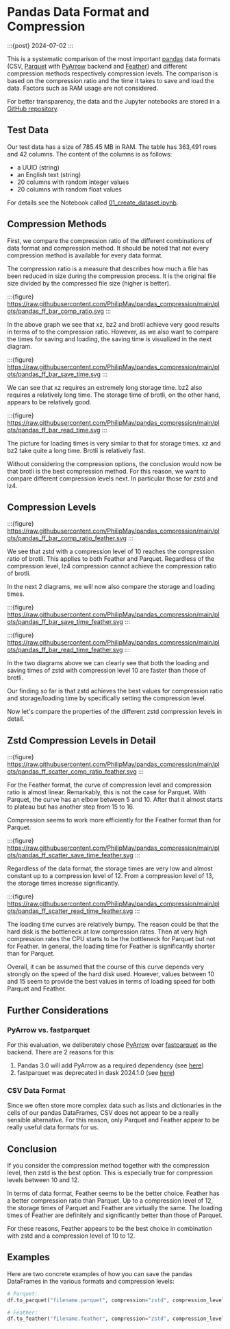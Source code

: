 # Pandas Data Format and Compression

:::{post} 2024-07-02
:::

This is a systematic comparison of the most important [pandas](https://pandas.pydata.org/docs/)
data formats (CSV,
[Parquet](https://parquet.apache.org/docs/) with [PyArrow](https://arrow.apache.org/docs/python/) backend and
[Feather](https://arrow.apache.org/docs/python/feather.html)) and
different compression methods respectively compression levels.
The comparison is based on the compression ratio and the time it takes to save and load the data.
Factors such as RAM usage are not considered.

For better transparency, the data and the Jupyter notebooks are stored in a
[GitHub repository](https://github.com/PhilipMay/pandas_compression).

## Test Data

Our test data has a size of 785.45 MB in RAM.
The table has 363,491 rows and 42 columns.
The content of the columns is as follows:

- a UUID (string)
- an English text (string)
- 20 columns with random integer values
- 20 columns with random float values

For details see the Notebook called [01_create_dataset.ipynb](https://github.com/PhilipMay/pandas_compression/blob/main/01_create_dataset.ipynb).

## Compression Methods

First, we compare the compression ratio of the different combinations of data format and compression method.
It should be noted that not every compression method is available for every data format.

The compression ratio is a measure that describes how much a file has been reduced in size during the compression process. It is the original file size divided by the compressed file size (higher is better).

:::{figure} https://raw.githubusercontent.com/PhilipMay/pandas_compression/main/plots/pandas_ff_bar_comp_ratio.svg
:::

In the above graph we see that xz, bz2 and brotli achieve very good results in terms of to the compression ratio.
However, as we also want to compare the times for saving and loading,
the saving time is visualized in the next diagram.

:::{figure} https://raw.githubusercontent.com/PhilipMay/pandas_compression/main/plots/pandas_ff_bar_save_time.svg
:::

We can see that xz requires an extremely long storage time. bz2 also requires a relatively long time. The storage time of brotli, on the other hand, appears to be relatively good.

:::{figure} https://raw.githubusercontent.com/PhilipMay/pandas_compression/main/plots/pandas_ff_bar_read_time.svg
:::

The picture for loading times is very similar to that for storage times. xz and bz2 take quite a long time. Brotli is relatively fast.

Without considering the compression options, the conclusion would now be that brotli is the best compression method.
For this reason, we want to compare different compression levels next. In particular those for zstd and lz4.

## Compression Levels

:::{figure} https://raw.githubusercontent.com/PhilipMay/pandas_compression/main/plots/pandas_ff_bar_comp_ratio_feather.svg
:::

We see that zstd with a compression level of 10 reaches the compression ratio of brotli.
This applies to both Feather and Parquet.
Regardless of the compression level, lz4 compression cannot achieve the compression ratio of brotli.

In the next 2 diagrams, we will now also compare the storage and loading times.

:::{figure} https://raw.githubusercontent.com/PhilipMay/pandas_compression/main/plots/pandas_ff_bar_save_time_feather.svg
:::

:::{figure} https://raw.githubusercontent.com/PhilipMay/pandas_compression/main/plots/pandas_ff_bar_read_time_feather.svg
:::

In the two diagrams above we can clearly see that both the loading and
saving times of zstd with compression level 10 are faster than those of brotli.

Our finding so far is that zstd achieves the best values for compression ratio and
storage/loading time by specifically setting the compression level.

Now let's compare the properties of the different zstd compression levels in detail.

## Zstd Compression Levels in Detail

:::{figure} https://raw.githubusercontent.com/PhilipMay/pandas_compression/main/plots/pandas_ff_scatter_comp_ratio_feather.svg
:::

For the Feather format, the curve of compression level and compression ratio is almost linear.
Remarkably, this is not the case for Parquet.
With Parquet, the curve has an elbow between 5 and 10.
After that it almost starts to plateau but has another step from 15 to 16.

Compression seems to work more efficiently for the Feather format than for Parquet.

:::{figure} https://raw.githubusercontent.com/PhilipMay/pandas_compression/main/plots/pandas_ff_scatter_save_time_feather.svg
:::

Regardless of the data format, the storage times are very low and
almost constant up to a compression level of 12.
From a compression level of 13, the storage times increase significantly.

:::{figure} https://raw.githubusercontent.com/PhilipMay/pandas_compression/main/plots/pandas_ff_scatter_read_time_feather.svg
:::

The loading time curves are relatively bumpy.
The reason could be that the hard disk is the bottleneck at low compression rates.
Then at very high compression rates the CPU starts to be the bottleneck for Parquet but not for Feather.
In general, the loading time for Feather is significantly shorter than for Parquet.

Overall, it can be assumed that the course of this curve depends very strongly on the speed of the hard disk used.
However, values between 10 and 15 seem to provide the best values in terms of loading speed for both Parquet and Feather.

## Further Considerations

### PyArrow vs. fastparquet

For this evaluation, we deliberately chose [PyArrow](https://arrow.apache.org/docs/python/)
over [fastparquet](https://fastparquet.readthedocs.io/en/latest/) as the backend.
There are 2 reasons for this:

1. Pandas 3.0 will add PyArrow as a required dependency (see [here](https://pandas.pydata.org/docs/whatsnew/v2.1.0.html#pyarrow-will-become-a-required-dependency-with-pandas-3-0))
2. fastparquet was deprecated in dask 2024.1.0 (see [here](https://docs.dask.org/en/stable/changelog.html#v2024-1-0))

### CSV Data Format

Since we often store more complex data such as lists and dictionaries in the cells of our pandas DataFrames, CSV does not appear to be a really sensible alternative.
For this reason, only Parquet and Feather appear to be really useful data formats for us.

## Conclusion

If you consider the compression method together with the compression level,
then zstd is the best option.
This is especially true for compression levels between 10 and 12.

In terms of data format, Feather seems to be the better choice.
Feather has a better compression ratio than Parquet.
Up to a compression level of 12, the storage times of Parquet and Feather are virtually the same.
The loading times of Feather are definitely and significantly better than those of Parquet.

For these reasons, Feather appears to be the best choice in combination with zstd and a compression level of 10 to 12.

## Examples

Here are two concrete examples of how you can save the pandas DataFrames in the various formats and compression levels:

```python
# Parquet:
df.to_parquet("filename.parquet", compression="zstd", compression_level=10)

# Feather:
df.to_feather("filename.feather", compression="zstd", compression_level=10)
```
